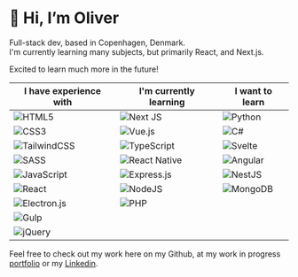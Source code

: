 # 👋 Hi, I’m Oliver
Full-stack dev, based in Copenhagen, Denmark.<br/>
I'm currently learning many subjects, but primarily React, and Next.js.<br/>

Excited to learn much more in the future!

| I have experience with                                                                                                       | I'm currently learning                                                                                                      | I want to learn                                                                                                 |
|------------------------------------------------------------------------------------------------------------------------------|-----------------------------------------------------------------------------------------------------------------------------|-----------------------------------------------------------------------------------------------------------------|
| ![HTML5](https://img.shields.io/badge/html5-%23E34F26.svg?style=for-the-badge&logo=html5&logoColor=white)                    | ![Next JS](https://img.shields.io/badge/Next-black?style=for-the-badge&logo=next.js&logoColor=white)                        | ![Python](https://img.shields.io/badge/python-3670A0?style=for-the-badge&logo=python&logoColor=ffdd54)          |
| ![CSS3](https://img.shields.io/badge/css3-%231572B6.svg?style=for-the-badge&logo=css3&logoColor=white)                       | ![Vue.js](https://img.shields.io/badge/vuejs-%2335495e.svg?style=for-the-badge&logo=vuedotjs&logoColor=%234FC08D)           | ![C#](https://img.shields.io/badge/c%23-%23239120.svg?style=for-the-badge&logo=c-sharp&logoColor=white)         |
| ![TailwindCSS](https://img.shields.io/badge/tailwindcss-%2338B2AC.svg?style=for-the-badge&logo=tailwind-css&logoColor=white) | ![TypeScript](https://img.shields.io/badge/typescript-%23007ACC.svg?style=for-the-badge&logo=typescript&logoColor=white)    | ![Svelte](https://img.shields.io/badge/svelte-%23f1413d.svg?style=for-the-badge&logo=svelte&logoColor=white)    |
| ![SASS](https://img.shields.io/badge/SASS-hotpink.svg?style=for-the-badge&logo=SASS&logoColor=white)                         | ![React Native](https://img.shields.io/badge/react_native-%2320232a.svg?style=for-the-badge&logo=react&logoColor=%2361DAFB) | ![Angular](https://img.shields.io/badge/angular-%23DD0031.svg?style=for-the-badge&logo=angular&logoColor=white) |
| ![JavaScript](https://img.shields.io/badge/javascript-%23323330.svg?style=for-the-badge&logo=javascript&logoColor=%23F7DF1E) | ![Express.js](https://img.shields.io/badge/express.js-%23404d59.svg?style=for-the-badge&logo=express&logoColor=%2361DAFB)   | ![NestJS](https://img.shields.io/badge/nestjs-%23E0234E.svg?style=for-the-badge&logo=nestjs&logoColor=white)    |
| ![React](https://img.shields.io/badge/react-%2320232a.svg?style=for-the-badge&logo=react&logoColor=%2361DAFB)                | ![NodeJS](https://img.shields.io/badge/node.js-6DA55F?style=for-the-badge&logo=node.js&logoColor=white)                     | ![MongoDB](https://img.shields.io/badge/MongoDB-4EA94B?style=for-the-badge&logo=mongodb&logoColor=white)              |
| ![Electron.js](https://img.shields.io/badge/Electron-191970?style=for-the-badge&logo=Electron&logoColor=white)               | ![PHP](https://img.shields.io/badge/php-%23777BB4.svg?style=for-the-badge&logo=php&logoColor=white)                         |                                                                                                                 |
| ![Gulp](https://img.shields.io/badge/GULP-%23CF4647.svg?style=for-the-badge&logo=gulp&logoColor=white)                       |                                                                                                                             |                                                                                                                 |
| ![jQuery](https://img.shields.io/badge/jquery-%230769AD.svg?style=for-the-badge&logo=jquery&logoColor=white)                 |                                                                                                                             |                                                                                                                 |

Feel free to check out my work here on my Github, at my work in progress [portfolio](https://www.orindholt.com/) or my [Linkedin](https://www.linkedin.com/in/oliver-rindholt-55707b217/).
